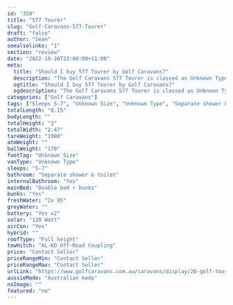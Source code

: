 ```yaml
---
id: "358"
title: "577 Tourer"
slug: "Golf-Caravans-577-Tourer"
draft: "false"
author: "Sean"
seealsolinks: "1"
section: "review"
date: "2022-10-10T22:00:09+11:00"
meta:
  title: "Should I buy 577 Tourer by Golf Caravans?"
  description: "The Golf Caravans 577 Tourer is classed as Unknown Type, and sleeps 5-7 people. It is Australian made and comes in at Unknown Size. It generally has Separate shower & toilet."
  ogtitle: "Should I buy 577 Tourer by Golf Caravans?"
  ogdescription: "The Golf Caravans 577 Tourer is classed as Unknown Type, and sleeps 5-7 people. It is Australian made and comes in at Unknown Size. It generally has Separate shower & toilet."
categories: ["Golf Caravans"]
tags: ["Sleeps 5-7", "Unknown Size", "Unknown Type", "Separate shower & toilet", "Full height", "Price Unknown", "Australian made"]
totalLength: "8.15"
bodyLength: ""
totalHeight: "3"
totalWidth: "2.47"
tareWeight: "1980"
atmWeight: ""
ballWeight: "170"
footTag: "Unknown Size"
vanType: "Unknown Type"
sleeps: "5-7"
bathroom: "Separate shower & toilet"
internalBathroom: "Yes"
mainBed: "Double bed + bunks"
bunks: "Yes"
freshWater: "2x 95"
greyWater: ""
battery: "Yes x2"
solar: "120 Watt"
airCon: "Yes"
hybrid: ""
roofType: "Full height"
towHitch: "AL-KO Off-Road Coupling"
price: "Contact Seller"
priceRangeMin: "Contact Seller"
priceRangeMax: "Contact Seller"
urlLink: "https://www.golfcaravans.com.au/caravans/display/20-golf-tourer-range-/"
aussieMade: "Australian made"
noImage: ""
featured: "no"
---
```

